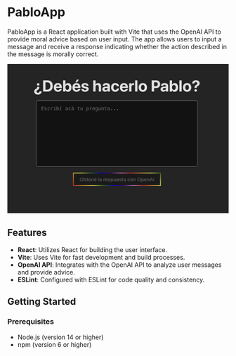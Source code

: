 # PabloApp

PabloApp is a React application built with Vite that uses the OpenAI API to provide moral advice based on user input. The app allows users to input a message and receive a response indicating whether the action described in the message is morally correct.

![Screenshot](/public/Screenshot.png)

## Features

- **React**: Utilizes React for building the user interface.
- **Vite**: Uses Vite for fast development and build processes.
- **OpenAI API**: Integrates with the OpenAI API to analyze user messages and provide advice.
- **ESLint**: Configured with ESLint for code quality and consistency.

## Getting Started

### Prerequisites

- Node.js (version 14 or higher)
- npm (version 6 or higher)
